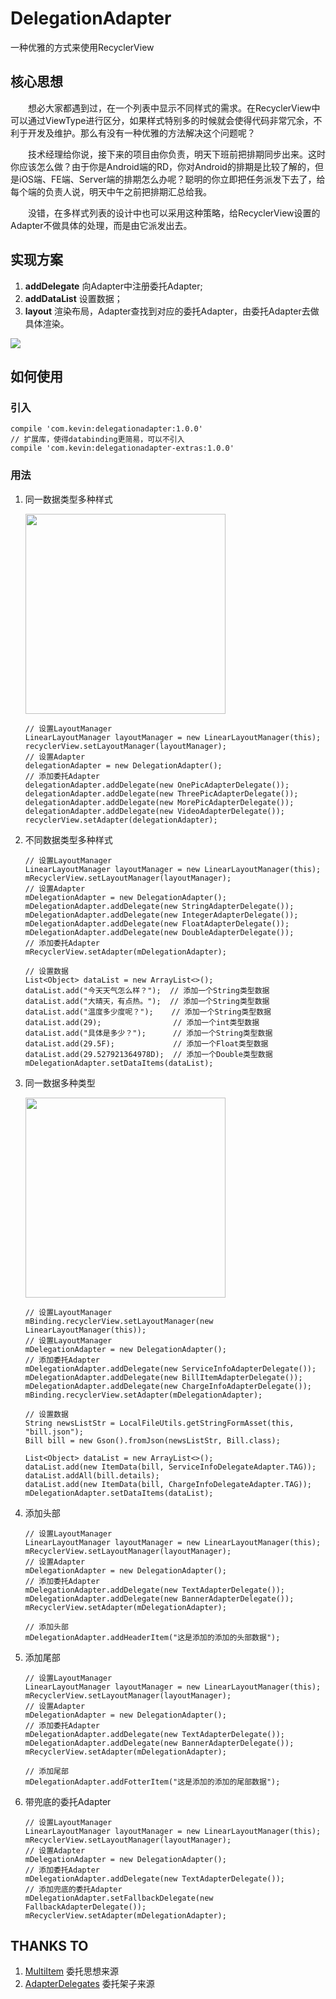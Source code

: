 # DelegationAdapter
一种优雅的方式来使用RecyclerView

## 核心思想

　　想必大家都遇到过，在一个列表中显示不同样式的需求。在RecyclerView中可以通过ViewType进行区分，如果样式特别多的时候就会使得代码非常冗余，不利于开发及维护。那么有没有一种优雅的方法解决这个问题呢？

　　技术经理给你说，接下来的项目由你负责，明天下班前把排期同步出来。这时你应该怎么做？由于你是Android端的RD，你对Android的排期是比较了解的，但是iOS端、FE端、Server端的排期怎么办呢？聪明的你立即把任务派发下去了，给每个端的负责人说，明天中午之前把排期汇总给我。

　　没错，在多样式列表的设计中也可以采用这种策略，给RecyclerView设置的Adapter不做具体的处理，而是由它派发出去。

## 实现方案

1. **addDelegate** 向Adapter中注册委托Adapter;
2. **addDataList** 设置数据；
3. **layout** 渲染布局，Adapter查找到对应的委托Adapter，由委托Adapter去做具体渲染。

![](https://raw.githubusercontent.com/xuehuayous/DelegationAdapter/master/show.gif)

## 如何使用

### 引入

```
compile 'com.kevin:delegationadapter:1.0.0'
// 扩展库，使得databinding更简易，可以不引入
compile 'com.kevin:delegationadapter-extras:1.0.0'
```

### 用法

1. 同一数据类型多种样式

    <img src="https://raw.githubusercontent.com/xuehuayous/DelegationAdapter/master/sample/pic/01.png" width="320" />

    ```
    // 设置LayoutManager
    LinearLayoutManager layoutManager = new LinearLayoutManager(this);
    recyclerView.setLayoutManager(layoutManager);
    // 设置Adapter
    delegationAdapter = new DelegationAdapter();
    // 添加委托Adapter
    delegationAdapter.addDelegate(new OnePicAdapterDelegate());
    delegationAdapter.addDelegate(new ThreePicAdapterDelegate());
    delegationAdapter.addDelegate(new MorePicAdapterDelegate());
    delegationAdapter.addDelegate(new VideoAdapterDelegate());
    recyclerView.setAdapter(delegationAdapter);
    ```
    
2. 不同数据类型多种样式

    ```
    // 设置LayoutManager
    LinearLayoutManager layoutManager = new LinearLayoutManager(this);
    mRecyclerView.setLayoutManager(layoutManager);
    // 设置Adapter
    mDelegationAdapter = new DelegationAdapter();
    mDelegationAdapter.addDelegate(new StringAdapterDelegate());
    mDelegationAdapter.addDelegate(new IntegerAdapterDelegate());
    mDelegationAdapter.addDelegate(new FloatAdapterDelegate());
    mDelegationAdapter.addDelegate(new DoubleAdapterDelegate());
    // 添加委托Adapter
    mRecyclerView.setAdapter(mDelegationAdapter);
    
    // 设置数据
    List<Object> dataList = new ArrayList<>();
    dataList.add("今天天气怎么样？");  // 添加一个String类型数据
    dataList.add("大晴天，有点热。");  // 添加一个String类型数据
    dataList.add("温度多少度呢？");    // 添加一个String类型数据
    dataList.add(29);                // 添加一个int类型数据
    dataList.add("具体是多少？");      // 添加一个String类型数据
    dataList.add(29.5F);             // 添加一个Float类型数据
    dataList.add(29.527921364978D);  // 添加一个Double类型数据
    mDelegationAdapter.setDataItems(dataList);
    ```

3. 同一数据多种类型

    <img src="https://raw.githubusercontent.com/xuehuayous/DelegationAdapter/master/sample/pic/02.png" width="320" />

    ```
    // 设置LayoutManager
    mBinding.recyclerView.setLayoutManager(new LinearLayoutManager(this));
    // 设置LayoutManager
    mDelegationAdapter = new DelegationAdapter();
    // 添加委托Adapter
    mDelegationAdapter.addDelegate(new ServiceInfoAdapterDelegate());
    mDelegationAdapter.addDelegate(new BillItemAdapterDelegate());
    mDelegationAdapter.addDelegate(new ChargeInfoAdapterDelegate());
    mBinding.recyclerView.setAdapter(mDelegationAdapter);
    
    // 设置数据
    String newsListStr = LocalFileUtils.getStringFormAsset(this, "bill.json");
    Bill bill = new Gson().fromJson(newsListStr, Bill.class);
    
    List<Object> dataList = new ArrayList<>();
    dataList.add(new ItemData(bill, ServiceInfoDelegateAdapter.TAG));
    dataList.addAll(bill.details);
    dataList.add(new ItemData(bill, ChargeInfoDelegateAdapter.TAG));
    mDelegationAdapter.setDataItems(dataList);
    ```
    
4. 添加头部
    
    ```
    // 设置LayoutManager
    LinearLayoutManager layoutManager = new LinearLayoutManager(this);
    mRecyclerView.setLayoutManager(layoutManager);
    // 设置Adapter
    mDelegationAdapter = new DelegationAdapter();
    // 添加委托Adapter
    mDelegationAdapter.addDelegate(new TextAdapterDelegate());
    mDelegationAdapter.addDelegate(new BannerAdapterDelegate());
    mRecyclerView.setAdapter(mDelegationAdapter);
    
    // 添加头部
    mDelegationAdapter.addHeaderItem("这是添加的添加的头部数据");
    ```
    
4. 添加尾部
        
    ```
    // 设置LayoutManager
    LinearLayoutManager layoutManager = new LinearLayoutManager(this);
    mRecyclerView.setLayoutManager(layoutManager);
    // 设置Adapter
    mDelegationAdapter = new DelegationAdapter();
    // 添加委托Adapter
    mDelegationAdapter.addDelegate(new TextAdapterDelegate());
    mDelegationAdapter.addDelegate(new BannerAdapterDelegate());
    mRecyclerView.setAdapter(mDelegationAdapter);
    
    // 添加尾部
    mDelegationAdapter.addFotterItem("这是添加的添加的尾部数据");
    ```
    
5. 带兜底的委托Adapter

    ```
    // 设置LayoutManager
    LinearLayoutManager layoutManager = new LinearLayoutManager(this);
    mRecyclerView.setLayoutManager(layoutManager);
    // 设置Adapter
    mDelegationAdapter = new DelegationAdapter();
    // 添加委托Adapter
    mDelegationAdapter.addDelegate(new TextAdapterDelegate());
    // 添加兜底的委托Adapter
    mDelegationAdapter.setFallbackDelegate(new FallbackAdapterDelegate());
    mRecyclerView.setAdapter(mDelegationAdapter);
    ```

## THANKS TO

1. [MultiItem](https://github.com/free46000/MultiItem) 委托思想来源
2. [AdapterDelegates](https://github.com/sockeqwe/AdapterDelegates) 委托架子来源
